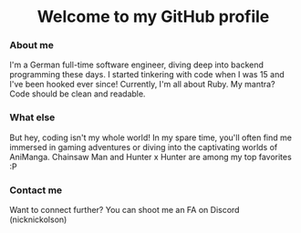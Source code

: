 <center><h1>
Welcome to my GitHub profile
</h1></center>

### About me
I'm a German full-time software engineer, diving deep into backend programming these days. I started tinkering with code when I was 15 and I've been hooked ever since! Currently, I'm all about Ruby. My mantra? Code should be clean and readable.

### What else
But hey, coding isn't my whole world! In my spare time, you'll often find me immersed in gaming adventures or diving into the captivating worlds of AniManga. Chainsaw Man and Hunter x Hunter are among my top favorites :P

### Contact me
Want to connect further? You can shoot me an FA on Discord (nicknickolson)
